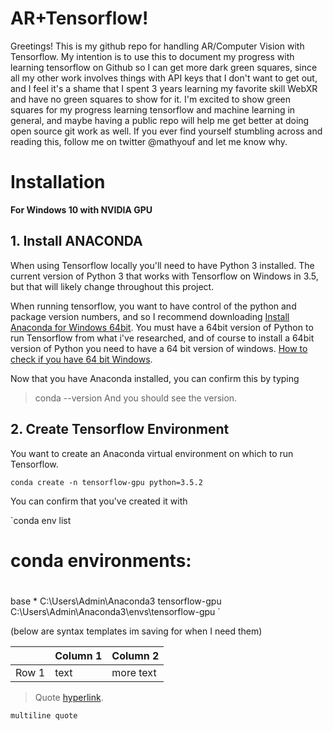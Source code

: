 # AR+Tensorflow!

Greetings! This is my github repo for handling AR/Computer Vision with Tensorflow. My intention is to use this to document my progress with learning tensorflow on Github so I can get more dark green squares, since all my other work involves things with API keys that I don't want to get out, and I feel it's a shame that I spent 3 years learning my favorite skill WebXR and have no green squares to show for it. I'm excited to show green squares for my progress learning tensorflow and machine learning in general, and maybe having a public repo will help me get better at doing open source git work as well. If you ever find yourself stumbling across and reading this, follow me on twitter @mathyouf and let me know why.

# Installation

**For Windows 10 with NVIDIA GPU**

## 1. Install ANACONDA

When using Tensorflow locally you'll need to have Python 3 installed. The current version of Python 3 that works with Tensorflow on Windows in 3.5, but that will likely change throughout this project.

When running tensorflow, you want to have control of the python and package version numbers, and so I recommend downloading [Install Anaconda for Windows 64bit](https://www.anaconda.com/download/). You must have a 64bit version of Python to run Tensorflow from what i've researched, and of course to install a 64bit version of Python you need to have a 64 bit version of windows. [How to check if you have 64 bit Windows](https://www.lifewire.com/am-i-running-a-32-bit-or-64-bit-version-of-windows-2624475).

Now that you have Anaconda installed, you can confirm this by typing

> conda --version
> And you should see the version.

## 2. Create Tensorflow Environment

You want to create an Anaconda virtual environment on which to run Tensorflow.

`conda create -n tensorflow-gpu python=3.5.2`

You can confirm that you've created it with

`conda env list

# conda environments:

#

base \* C:\Users\Admin\Anaconda3
tensorflow-gpu C:\Users\Admin\Anaconda3\envs\tensorflow-gpu
`

(below are syntax templates im saving for when I need them)

|       | Column 1 | Column 2  |
| ----- | -------- | --------- |
| Row 1 | text     | more text |

> Quote [hyperlink](google.com).

`multiline quote`
